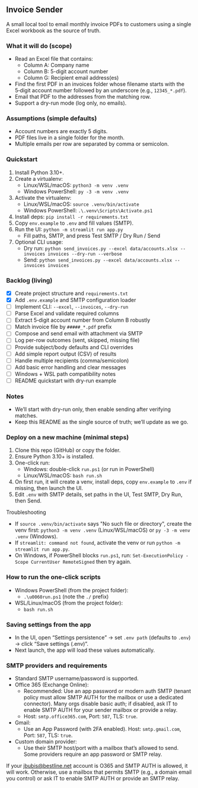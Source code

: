 ## Invoice Sender

A small local tool to email monthly invoice PDFs to customers using a single Excel workbook as the source of truth.

### What it will do (scope)
- Read an Excel file that contains:
  - Column A: Company name
  - Column B: 5-digit account number
  - Column G: Recipient email address(es)
- Find the first PDF in an invoices folder whose filename starts with the 5‑digit account number followed by an underscore (e.g., `12345_*.pdf`).
- Email that PDF to the addresses from the matching row.
- Support a dry-run mode (log only, no emails).

### Assumptions (simple defaults)
- Account numbers are exactly 5 digits.
- PDF files live in a single folder for the month.
- Multiple emails per row are separated by comma or semicolon.

### Quickstart
1) Install Python 3.10+.
2) Create a virtualenv:
   - Linux/WSL/macOS: `python3 -m venv .venv`
   - Windows PowerShell: `py -3 -m venv .venv`
3) Activate the virtualenv:
   - Linux/WSL/macOS: `source .venv/bin/activate`
   - Windows PowerShell: `.\.venv\Scripts\Activate.ps1`
4) Install deps: `pip install -r requirements.txt`
5) Copy `env.example` to `.env` and fill values (SMTP).
6) Run the UI: `python -m streamlit run app.py`
   - Fill paths, SMTP, and press Test SMTP / Dry Run / Send
7) Optional CLI usage:
   - Dry run: `python send_invoices.py --excel data/accounts.xlsx --invoices invoices --dry-run --verbose`
   - Send: `python send_invoices.py --excel data/accounts.xlsx --invoices invoices`

### Backlog (living)
- [x] Create project structure and `requirements.txt`
- [x] Add `.env.example` and SMTP configuration loader
- [ ] Implement CLI: `--excel`, `--invoices`, `--dry-run`
- [ ] Parse Excel and validate required columns
- [ ] Extract 5‑digit account number from Column B robustly
- [ ] Match invoice file by `#####_*.pdf` prefix
- [ ] Compose and send email with attachment via SMTP
- [ ] Log per-row outcomes (sent, skipped, missing file)
- [ ] Provide subject/body defaults and CLI overrides
- [ ] Add simple report output (CSV) of results
- [ ] Handle multiple recipients (comma/semicolon)
- [ ] Add basic error handling and clear messages
- [ ] Windows + WSL path compatibility notes
- [ ] README quickstart with dry-run example

### Notes
- We’ll start with dry-run only, then enable sending after verifying matches.
- Keep this README as the single source of truth; we’ll update as we go.

### Deploy on a new machine (minimal steps)
1) Clone this repo (GitHub) or copy the folder.
2) Ensure Python 3.10+ is installed.
3) One-click run:
   - Windows: double-click `run.ps1` (or run in PowerShell)
   - Linux/WSL/macOS: `bash run.sh`
4) On first run, it will create a venv, install deps, copy `env.example` to `.env` if missing, then launch the UI.
5) Edit `.env` with SMTP details, set paths in the UI, Test SMTP, Dry Run, then Send.

Troubleshooting
- If `source .venv/bin/activate` says "No such file or directory", create the venv first: `python3 -m venv .venv` (Linux/WSL/macOS) or `py -3 -m venv .venv` (Windows).
- If `streamlit: command not found`, activate the venv or run `python -m streamlit run app.py`.
 - On Windows, if PowerShell blocks `run.ps1`, run: `Set-ExecutionPolicy -Scope CurrentUser RemoteSigned` then try again.

### How to run the one-click scripts
- Windows PowerShell (from the project folder):
  - `.\u0060run.ps1 ` (note the `./` prefix)
- WSL/Linux/macOS (from the project folder):
  - `bash run.sh`

### Saving settings from the app
- In the UI, open “Settings persistence” → set `.env path` (defaults to `.env`) → click “Save settings (.env)”.
- Next launch, the app will load these values automatically.

### SMTP providers and requirements
- Standard SMTP username/password is supported.
- Office 365 (Exchange Online):
  - Recommended: Use an app password or modern auth SMTP (tenant policy must allow SMTP AUTH for the mailbox or use a dedicated connector). Many orgs disable basic auth; if disabled, ask IT to enable SMTP AUTH for your sender mailbox or provide a relay.
  - Host: `smtp.office365.com`, Port: `587`, TLS: `true`.
- Gmail:
  - Use an App Password (with 2FA enabled). Host: `smtp.gmail.com`, Port: `587`, TLS: `true`.
- Custom domain provider:
  - Use their SMTP host/port with a mailbox that’s allowed to send. Some providers require an app password or SMTP relay.

If your jbubis@bestline.net account is O365 and SMTP AUTH is allowed, it will work. Otherwise, use a mailbox that permits SMTP (e.g., a domain email you control) or ask IT to enable SMTP AUTH or provide an SMTP relay.
